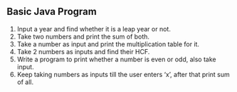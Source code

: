 ## Basic Java Program

1. Input a year and find whether it is a leap year or not.
2. Take two numbers and print the sum of both.
3. Take a number as input and print the multiplication table for it.
4. Take 2 numbers as inputs and find their HCF.
5. Write a program to print whether a number is even or odd, also take input.
5. Keep taking numbers as inputs till the user enters ‘x’, after that print sum of all.